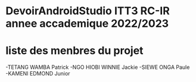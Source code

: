 # DevoirAndroidStudio ITT3 RC-IR annee accademique 2022/2023
# liste des menbres du projet
-TETANG WAMBA Patrick
-NGO HIOBI WINNIE Jackie
-SIEWE ONGA Paule
-KAMENI EDMOND Junior
